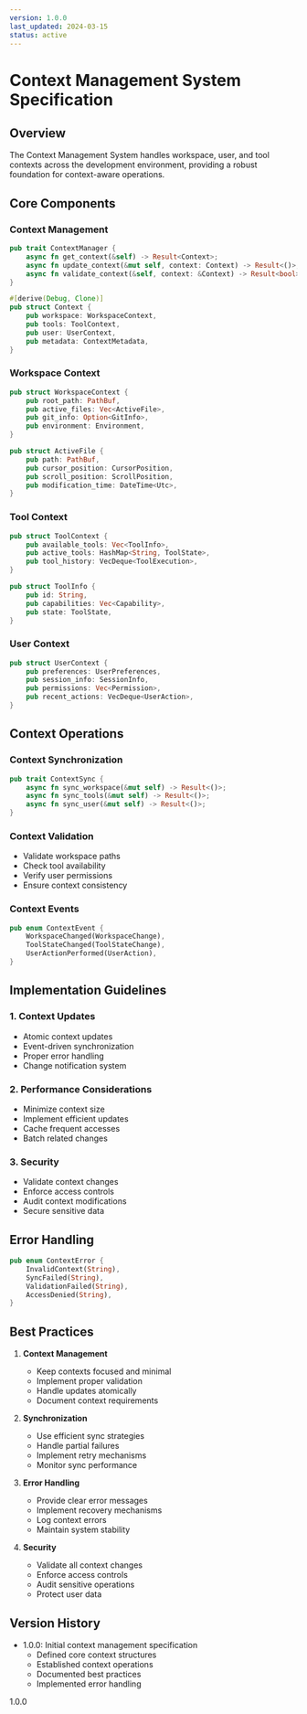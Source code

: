 ```yaml
---
version: 1.0.0
last_updated: 2024-03-15
status: active
---
```


# Context Management System Specification

## Overview
The Context Management System handles workspace, user, and tool contexts across the development environment, providing a robust foundation for context-aware operations.

## Core Components

### Context Management
```rust
pub trait ContextManager {
    async fn get_context(&self) -> Result<Context>;
    async fn update_context(&mut self, context: Context) -> Result<()>;
    async fn validate_context(&self, context: &Context) -> Result<bool>;
}

#[derive(Debug, Clone)]
pub struct Context {
    pub workspace: WorkspaceContext,
    pub tools: ToolContext,
    pub user: UserContext,
    pub metadata: ContextMetadata,
}
```

### Workspace Context
```rust
pub struct WorkspaceContext {
    pub root_path: PathBuf,
    pub active_files: Vec<ActiveFile>,
    pub git_info: Option<GitInfo>,
    pub environment: Environment,
}

pub struct ActiveFile {
    pub path: PathBuf,
    pub cursor_position: CursorPosition,
    pub scroll_position: ScrollPosition,
    pub modification_time: DateTime<Utc>,
}
```

### Tool Context
```rust
pub struct ToolContext {
    pub available_tools: Vec<ToolInfo>,
    pub active_tools: HashMap<String, ToolState>,
    pub tool_history: VecDeque<ToolExecution>,
}

pub struct ToolInfo {
    pub id: String,
    pub capabilities: Vec<Capability>,
    pub state: ToolState,
}
```

### User Context
```rust
pub struct UserContext {
    pub preferences: UserPreferences,
    pub session_info: SessionInfo,
    pub permissions: Vec<Permission>,
    pub recent_actions: VecDeque<UserAction>,
}
```

## Context Operations

### Context Synchronization
```rust
pub trait ContextSync {
    async fn sync_workspace(&mut self) -> Result<()>;
    async fn sync_tools(&mut self) -> Result<()>;
    async fn sync_user(&mut self) -> Result<()>;
}
```

### Context Validation
- Validate workspace paths
- Check tool availability
- Verify user permissions
- Ensure context consistency

### Context Events
```rust
pub enum ContextEvent {
    WorkspaceChanged(WorkspaceChange),
    ToolStateChanged(ToolStateChange),
    UserActionPerformed(UserAction),
}
```

## Implementation Guidelines

### 1. Context Updates
- Atomic context updates
- Event-driven synchronization
- Proper error handling
- Change notification system

### 2. Performance Considerations
- Minimize context size
- Implement efficient updates
- Cache frequent accesses
- Batch related changes

### 3. Security
- Validate context changes
- Enforce access controls
- Audit context modifications
- Secure sensitive data

## Error Handling
```rust
pub enum ContextError {
    InvalidContext(String),
    SyncFailed(String),
    ValidationFailed(String),
    AccessDenied(String),
}
```

## Best Practices

1. **Context Management**
   - Keep contexts focused and minimal
   - Implement proper validation
   - Handle updates atomically
   - Document context requirements

2. **Synchronization**
   - Use efficient sync strategies
   - Handle partial failures
   - Implement retry mechanisms
   - Monitor sync performance

3. **Error Handling**
   - Provide clear error messages
   - Implement recovery mechanisms
   - Log context errors
   - Maintain system stability

4. **Security**
   - Validate all context changes
   - Enforce access controls
   - Audit sensitive operations
   - Protect user data

## Version History

- 1.0.0: Initial context management specification
  - Defined core context structures
  - Established context operations
  - Documented best practices
  - Implemented error handling

<version>1.0.0</version> 